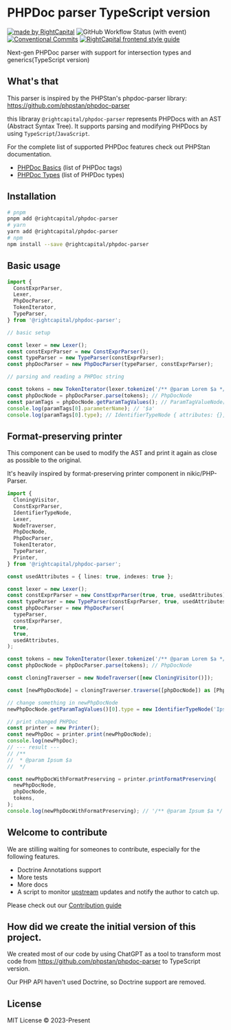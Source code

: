 # PHPDoc parser TypeScript version

<!-- Badges area start -->

[![made by RightCapital](https://img.shields.io/badge/made_by-RightCapital-5070e6)](https://rightcapital.com)
![GitHub Workflow Status (with event)](https://img.shields.io/github/actions/workflow/status/RightCapitalHQ/phpdoc-parser/ci.yml)
[![Conventional Commits](https://img.shields.io/badge/Conventional%20Commits-1.0.0-%23FE5196?logo=conventionalcommits&logoColor=white)](https://conventionalcommits.org)
[![RightCapital frontend style guide](https://img.shields.io/badge/code_style-RightCapital-5c4c64?labelColor=f0ede8)](https://github.com/RightCapitalHQ/frontend-style-guide)

<!-- Badges area end -->

Next-gen PHPDoc parser with support for intersection types and generics(TypeScript version)

## What's that

This parser is inspired by the PHPStan's phpdoc-parser library: https://github.com/phpstan/phpdoc-parser

this libraray `@rightcapital/phpdoc-parser` represents PHPDocs with an AST (Abstract Syntax Tree). It supports parsing and modifying PHPDocs by using `TypeScript`/`JavaScript`.

For the complete list of supported PHPDoc features check out PHPStan documentation.

- [PHPDoc Basics](https://phpstan.org/writing-php-code/phpdocs-basics) (list of PHPDoc tags)
- [PHPDoc Types](https://phpstan.org/writing-php-code/phpdoc-types) (list of PHPDoc types)

## Installation

```bash
# pnpm
pnpm add @rightcapital/phpdoc-parser
# yarn
yarn add @rightcapital/phpdoc-parser
# npm
npm install --save @rightcapital/phpdoc-parser
```

## Basic usage

```typescript
import {
  ConstExprParser,
  Lexer,
  PhpDocParser,
  TokenIterator,
  TypeParser,
} from '@rightcapital/phpdoc-parser';

// basic setup

const lexer = new Lexer();
const constExprParser = new ConstExprParser();
const typeParser = new TypeParser(constExprParser);
const phpDocParser = new PhpDocParser(typeParser, constExprParser);

// parsing and reading a PHPDoc string

const tokens = new TokenIterator(lexer.tokenize('/** @param Lorem $a */'));
const phpDocNode = phpDocParser.parse(tokens); // PhpDocNode
const paramTags = phpDocNode.getParamTagValues(); // ParamTagValueNode[]
console.log(paramTags[0].parameterName); // '$a'
console.log(paramTags[0].type); // IdentifierTypeNode { attributes: {}, name: 'Lorem' }
```

## Format-preserving printer

This component can be used to modify the AST and print it again as close as possible to the original.

It's heavily inspired by format-preserving printer component in nikic/PHP-Parser.

```typescript
import {
  CloningVisitor,
  ConstExprParser,
  IdentifierTypeNode,
  Lexer,
  NodeTraverser,
  PhpDocNode,
  PhpDocParser,
  TokenIterator,
  TypeParser,
  Printer,
} from '@rightcapital/phpdoc-parser';

const usedAttributes = { lines: true, indexes: true };

const lexer = new Lexer();
const constExprParser = new ConstExprParser(true, true, usedAttributes);
const typeParser = new TypeParser(constExprParser, true, usedAttributes);
const phpDocParser = new PhpDocParser(
  typeParser,
  constExprParser,
  true,
  true,
  usedAttributes,
);

const tokens = new TokenIterator(lexer.tokenize('/** @param Lorem $a */'));
const phpDocNode = phpDocParser.parse(tokens); // PhpDocNode

const cloningTraverser = new NodeTraverser([new CloningVisitor()]);

const [newPhpDocNode] = cloningTraverser.traverse([phpDocNode]) as [PhpDocNode];

// change something in newPhpDocNode
newPhpDocNode.getParamTagValues()[0].type = new IdentifierTypeNode('Ipsum');

// print changed PHPDoc
const printer = new Printer();
const newPhpDoc = printer.print(newPhpDocNode);
console.log(newPhpDoc);
// --- result ---
// /**
//  * @param Ipsum $a
//  */

const newPhpDocWithFormatPreserving = printer.printFormatPreserving(
  newPhpDocNode,
  phpDocNode,
  tokens,
);
console.log(newPhpDocWithFormatPreserving); // '/** @param Ipsum $a */'
```

## Welcome to contribute

We are stilling waiting for someones to contribute, especially for the following features.

- Doctrine Annotations support
- More tests
- More docs
- A script to monitor [upstream](https://github.com/phpstan/phpdoc-parser) updates and notify the author to catch up.

Please check out our [Contribution guide](docs/CONTRIBUTING.md)

## How did we create the initial version of this project.

We created most of our code by using ChatGPT as a tool to transform most code from https://github.com/phpstan/phpdoc-parser to TypeScript version.

Our PHP API haven't used Doctrine, so Doctrine support are removed.

## License

MIT License © 2023-Present
